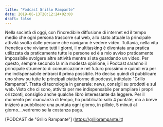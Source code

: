 ```yaml
---
title: "Podcast Grillo Rampante"
date: 2019-06-13T20:12:24+02:00
draft: false
---
```

Nella società di oggi, con l'incredibile diffusione di internet ed il tempo medio che ogni persona trascorre sul web, allo stato attuale la principale attività svolta dalle persone che navigano è vedere video.
Tuttavia, nella vita frenetica che viviamo tutti i giorni, il multitasking è diventata una pratica utilizzata da praticamente tutte le persone ed è a mio avviso praticamente impossibile svolgere altre attività mentre si sta guardando un video.
Per questo, sempre secondo la mia modesta opinione, i Podcast saranno il principale strumento di comunicazione nel futuro prossimo e quindi era per me indispensabile entrarci il prima possibile.
Ho deciso quindi di pubblicare uno show su tutte le principali piattaforme di podcast, intitolato "Grillo Rampante".
Tratta di tecnologia in generale: news, consigli su prodotti e sul web. Visto che ci sono, attività per me indispensabile per ampliare i propri orizzonti, consiglio anche qualche libro interessante da leggere.
Per il momento per mancanza di tempo, ho pubblicato solo 4 puntate, ma a breve inizierò a pubblicare una puntata ogni giorno, in pillole, 5 minuti al giorno....vedremo se la costanza paga.

[PODCAST de "Grillo Rampante"] (https://grillorampante.it)
